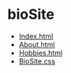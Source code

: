 # bioSite
- [Index.html](Index.html)
- [About.html](About.html)
- [Hobbies.html](Hobbies.html)
- [BioSite.css](BioSite.css)
